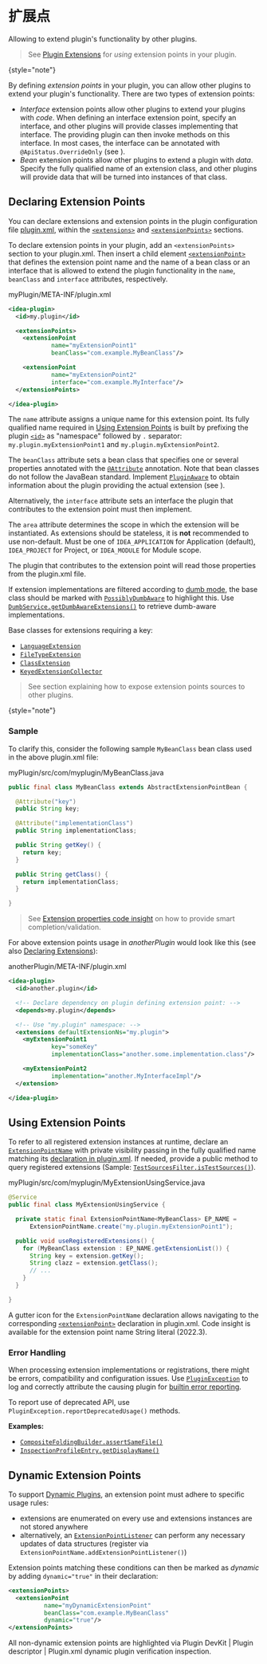 <!-- Copyright 2000-2024 JetBrains s.r.o. and contributors. Use of this source code is governed by the Apache 2.0 license. -->

# 扩展点

<link-summary>Allowing to extend plugin's functionality by other plugins.</link-summary>

> See [Plugin Extensions](plugin_extensions.md) for _using_ extension points in your plugin.
>
{style="note"}

By defining _extension points_ in your plugin, you can allow other plugins to extend your plugin's functionality.
There are two types of extension points:

* _Interface_ extension points allow other plugins to extend your plugins with _code_.
  When defining an interface extension point, specify an interface, and other plugins will provide classes implementing that interface.
  The providing plugin can then invoke methods on this interface.
  In most cases, the interface can be annotated with `@ApiStatus.OverrideOnly` (see [](verifying_plugin_compatibility.md#override-only-api)).
* _Bean_ extension points allow other plugins to extend a plugin with _data_.
  Specify the fully qualified name of an extension class, and other plugins will provide data that will be turned into instances of that class.

## Declaring Extension Points

You can declare extensions and extension points in the plugin configuration file <path>[plugin.xml](plugin_configuration_file.md)</path>, within the [`<extensions>`](plugin_configuration_file.md#idea-plugin__extensions) and [`<extensionPoints>`](plugin_configuration_file.md#idea-plugin__extensionPoints) sections.

To declare extension points in your plugin, add an `<extensionPoints>` section to your <path>plugin.xml</path>.
Then insert a child element [`<extensionPoint>`](plugin_configuration_file.md#idea-plugin__extensionPoints__extensionPoint) that defines the extension point name and the name of a bean class or an interface that is allowed to extend the plugin functionality in the `name`, `beanClass` and `interface` attributes, respectively.

<path>myPlugin/META-INF/plugin.xml</path>

```xml
<idea-plugin>
  <id>my.plugin</id>

  <extensionPoints>
    <extensionPoint
            name="myExtensionPoint1"
            beanClass="com.example.MyBeanClass"/>

    <extensionPoint
            name="myExtensionPoint2"
            interface="com.example.MyInterface"/>
  </extensionPoints>

</idea-plugin>
```

The `name` attribute assigns a unique name for this extension point.
Its fully qualified name required in [Using Extension Points](#using-extension-points) is built by prefixing the plugin [`<id>`](plugin_configuration_file.md#idea-plugin__id) as "namespace" followed by `.` separator: `my.plugin.myExtensionPoint1` and `my.plugin.myExtensionPoint2`.

The `beanClass` attribute sets a bean class that specifies one or several properties annotated with the [`@Attribute`](%gh-ic%/platform/util/src/com/intellij/util/xmlb/annotations/Attribute.java) annotation.
Note that bean classes do not follow the JavaBean standard.
Implement [`PluginAware`](%gh-ic%/platform/extensions/src/com/intellij/openapi/extensions/PluginAware.java) to obtain information about the plugin providing the actual extension (see [](#error-handling)).

Alternatively, the `interface` attribute sets an interface the plugin that contributes to the extension point must then implement.

The `area` attribute determines the scope in which the extension will be instantiated.
As extensions should be stateless, it is **not** recommended to use non-default.
Must be one of `IDEA_APPLICATION` for Application (default), `IDEA_PROJECT` for Project, or `IDEA_MODULE` for Module scope.

The plugin that contributes to the extension point will read those properties from the <path>plugin.xml</path> file.

If extension implementations are filtered according to [dumb mode](indexing_and_psi_stubs.md#dumb-mode), the base class should be
marked with [`PossiblyDumbAware`](%gh-ic%/platform/core-api/src/com/intellij/openapi/project/PossiblyDumbAware.java) to highlight this.
Use [`DumbService.getDumbAwareExtensions()`](%gh-ic%/platform/core-api/src/com/intellij/openapi/project/DumbService.kt) to retrieve dumb-aware implementations.

Base classes for extensions requiring a key:

- [`LanguageExtension`](%gh-ic%/platform/core-api/src/com/intellij/lang/LanguageExtension.java)
- [`FileTypeExtension`](%gh-ic%/platform/core-api/src/com/intellij/openapi/fileTypes/FileTypeExtension.java)
- [`ClassExtension`](%gh-ic%/platform/core-api/src/com/intellij/openapi/util/ClassExtension.java)
- [`KeyedExtensionCollector`](%gh-ic%/platform/core-api/src/com/intellij/openapi/util/KeyedExtensionCollector.java)

> See [](bundling_plugin_openapi_sources.md) section explaining how to expose extension points sources to other plugins.
>
{style="note"}

### Sample

To clarify this, consider the following sample `MyBeanClass` bean class used in the above <path>plugin.xml</path> file:

<path>myPlugin/src/com/myplugin/MyBeanClass.java</path>

```java
public final class MyBeanClass extends AbstractExtensionPointBean {

  @Attribute("key")
  public String key;

  @Attribute("implementationClass")
  public String implementationClass;

  public String getKey() {
    return key;
  }

  public String getClass() {
    return implementationClass;
  }

}
```

> See [Extension properties code insight](plugin_extensions.md#扩展属性代码洞察) on how to provide smart completion/validation.
>

For above extension points usage in _anotherPlugin_ would look like this (see also [Declaring Extensions](plugin_extensions.md#声明扩展)):

<path>anotherPlugin/META-INF/plugin.xml</path>

```xml
<idea-plugin>
  <id>another.plugin</id>

  <!-- Declare dependency on plugin defining extension point: -->
  <depends>my.plugin</depends>

  <!-- Use "my.plugin" namespace: -->
  <extensions defaultExtensionNs="my.plugin">
    <myExtensionPoint1
            key="someKey"
            implementationClass="another.some.implementation.class"/>

    <myExtensionPoint2
            implementation="another.MyInterfaceImpl"/>
  </extension>

</idea-plugin>
```

## Using Extension Points

To refer to all registered extension instances at runtime, declare an [`ExtensionPointName`](%gh-ic%/platform/extensions/src/com/intellij/openapi/extensions/ExtensionPointName.kt) with private visibility passing in the fully qualified name matching its [declaration in plugin.xml](#declaring-extension-points).
If needed, provide a public method to query registered extensions (Sample: [`TestSourcesFilter.isTestSources()`](%gh-ic%/platform/projectModel-api/src/com/intellij/openapi/roots/TestSourcesFilter.java)).

<path>myPlugin/src/com/myplugin/MyExtensionUsingService.java</path>

```java
@Service
public final class MyExtensionUsingService {

  private static final ExtensionPointName<MyBeanClass> EP_NAME =
      ExtensionPointName.create("my.plugin.myExtensionPoint1");

  public void useRegisteredExtensions() {
    for (MyBeanClass extension : EP_NAME.getExtensionList()) {
      String key = extension.getKey();
      String clazz = extension.getClass();
      // ...
    }
  }

}
```

A gutter icon for the `ExtensionPointName` declaration allows navigating to the corresponding [`<extensionPoint>`](plugin_configuration_file.md#idea-plugin__extensionPoints__extensionPoint) declaration in <path>plugin.xml</path>.
Code insight is available for the extension point name String literal (2022.3).

### Error Handling

When processing extension implementations or registrations, there might be errors, compatibility and configuration issues.
Use [`PluginException`](%gh-ic%/platform/core-api/src/com/intellij/diagnostic/PluginException.java) to log and correctly attribute the causing plugin for
[builtin error reporting](ide_infrastructure.md#error-reporting).

To report use of deprecated API, use `PluginException.reportDeprecatedUsage()` methods.

**Examples:**
- [`CompositeFoldingBuilder.assertSameFile()`](%gh-ic%/platform/core-api/src/com/intellij/lang/folding/CompositeFoldingBuilder.java)
- [`InspectionProfileEntry.getDisplayName()`](%gh-ic%/platform/analysis-api/src/com/intellij/codeInspection/InspectionProfileEntry.java)

## Dynamic Extension Points
<primary-label ref="2020.1"/>

To support [Dynamic Plugins](dynamic_plugins.md), an extension point must adhere to specific usage rules:

- extensions are enumerated on every use and extensions instances are not stored anywhere
- alternatively, an [`ExtensionPointListener`](%gh-ic%/platform/extensions/src/com/intellij/openapi/extensions/ExtensionPointListener.kt) can perform any necessary updates of data structures (register via `ExtensionPointName.addExtensionPointListener()`)

Extension points matching these conditions can then be marked as _dynamic_ by adding `dynamic="true"` in their declaration:

```xml
<extensionPoints>
  <extensionPoint
          name="myDynamicExtensionPoint"
          beanClass="com.example.MyBeanClass"
          dynamic="true"/>
</extensionPoints>
```

All non-dynamic extension points are highlighted via <control>Plugin DevKit | Plugin descriptor | Plugin.xml dynamic plugin verification</control> inspection.
